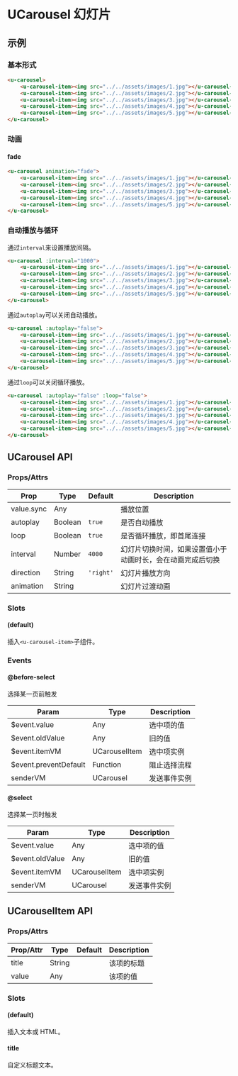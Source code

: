 # UCarousel 幻灯片

## 示例
### 基本形式

``` html
<u-carousel>
    <u-carousel-item><img src="../../assets/images/1.jpg"></u-carousel-item>
    <u-carousel-item><img src="../../assets/images/2.jpg"></u-carousel-item>
    <u-carousel-item><img src="../../assets/images/3.jpg"></u-carousel-item>
    <u-carousel-item><img src="../../assets/images/4.jpg"></u-carousel-item>
    <u-carousel-item><img src="../../assets/images/5.jpg"></u-carousel-item>
</u-carousel>
```

### 动画
#### fade
``` html
<u-carousel animation="fade">
    <u-carousel-item><img src="../../assets/images/1.jpg"></u-carousel-item>
    <u-carousel-item><img src="../../assets/images/2.jpg"></u-carousel-item>
    <u-carousel-item><img src="../../assets/images/3.jpg"></u-carousel-item>
    <u-carousel-item><img src="../../assets/images/4.jpg"></u-carousel-item>
    <u-carousel-item><img src="../../assets/images/5.jpg"></u-carousel-item>
</u-carousel>
```

### 自动播放与循环

通过`interval`来设置播放间隔。

``` html
<u-carousel :interval="1000">
    <u-carousel-item><img src="../../assets/images/1.jpg"></u-carousel-item>
    <u-carousel-item><img src="../../assets/images/2.jpg"></u-carousel-item>
    <u-carousel-item><img src="../../assets/images/3.jpg"></u-carousel-item>
    <u-carousel-item><img src="../../assets/images/4.jpg"></u-carousel-item>
    <u-carousel-item><img src="../../assets/images/5.jpg"></u-carousel-item>
</u-carousel>
```

通过`autoplay`可以关闭自动播放。

``` html
<u-carousel :autoplay="false">
    <u-carousel-item><img src="../../assets/images/1.jpg"></u-carousel-item>
    <u-carousel-item><img src="../../assets/images/2.jpg"></u-carousel-item>
    <u-carousel-item><img src="../../assets/images/3.jpg"></u-carousel-item>
    <u-carousel-item><img src="../../assets/images/4.jpg"></u-carousel-item>
    <u-carousel-item><img src="../../assets/images/5.jpg"></u-carousel-item>
</u-carousel>
```

通过`loop`可以关闭循环播放。

``` html
<u-carousel :autoplay="false" :loop="false">
    <u-carousel-item><img src="../../assets/images/1.jpg"></u-carousel-item>
    <u-carousel-item><img src="../../assets/images/2.jpg"></u-carousel-item>
    <u-carousel-item><img src="../../assets/images/3.jpg"></u-carousel-item>
    <u-carousel-item><img src="../../assets/images/4.jpg"></u-carousel-item>
    <u-carousel-item><img src="../../assets/images/5.jpg"></u-carousel-item>
</u-carousel>
```

## UCarousel API
### Props/Attrs

| Prop | Type | Default | Description |
| --------- | ---- | ------- | ----------- |
| value.sync | Any |  | 播放位置 |
| autoplay | Boolean | `true` | 是否自动播放 |
| loop | Boolean | `true` | 是否循环播放，即首尾连接 |
| interval | Number | `4000` | 幻灯片切换时间，如果设置值小于动画时长，会在动画完成后切换 |
| direction | String | `'right'` | 幻灯片播放方向 |
| animation | String | | 幻灯片过渡动画 |

<!-- | router | Boolean | `false` | 是否根据vue-router来控制选择播放至哪个位置 | -->

### Slots

#### (default)

插入`<u-carousel-item>`子组件。

### Events

#### @before-select

选择某一页前触发

| Param | Type | Description |
| ----- | ---- | ----------- |
| $event.value | Any | 选中项的值 |
| $event.oldValue | Any | 旧的值 |
| $event.itemVM | UCarouselItem | 选中项实例 |
| $event.preventDefault | Function | 阻止选择流程 |
| senderVM | UCarousel | 发送事件实例 |

#### @select

选择某一页时触发

| Param | Type | Description |
| ----- | ---- | ----------- |
| $event.value | Any | 选中项的值 |
| $event.oldValue | Any | 旧的值 |
| $event.itemVM | UCarouselItem | 选中项实例 |
| senderVM | UCarousel | 发送事件实例 |

## UCarouselItem API

### Props/Attrs

| Prop/Attr | Type | Default | Description |
| --------- | ---- | ------- | ----------- |
| title | String | | 该项的标题 |
| value | Any | | 该项的值 |

### Slots

#### (default)

插入文本或 HTML。

#### title

自定义标题文本。
